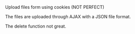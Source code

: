 Upload files form using cookies (NOT PERFECT)

The files are uploaded through AJAX with a JSON file format.

The delete function not great.
